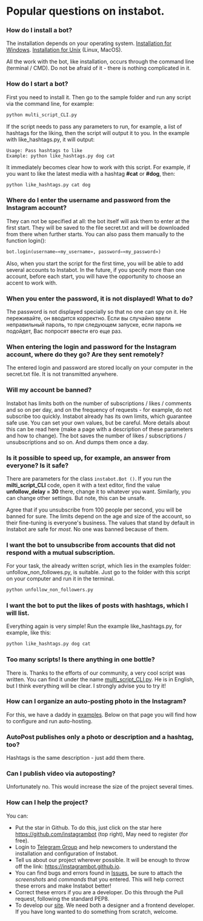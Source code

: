 # Popular questions on instabot.

### How do I install a bot?

The installation depends on your operating system. [Installation for Windows](/docs/en/Installation_on_Windows.md). [Installation for Unix](/docs/en/Installation_on_Unix.md) (Linux, MacOS).

All the work with the bot, like installation, occurs through the command line (terminal / CMD). Do not be afraid of it - there is nothing complicated in it.

### How do I start a bot?

First you need to install it. Then go to the sample folder and run any script via the command line, for example:
``` python
python multi_script_CLI.py
```

If the script needs to pass any parameters to run, for example, a list of hashtags for the liking, then the script will output it to you. In the example with like_hashtags.py, it will output:
```
Usage: Pass hashtags to like
Example: python like_hashtags.py dog cat
```

It immediately becomes clear how to work with this script. For example, if you want to like the latest media with a hashtag **#cat** or **#dog**, then:
``` python
python like_hashtags.py cat dog
```

### Where do I enter the username and password from the Instagram account?

They can not be specified at all: the bot itself will ask them to enter at the first start. They will be saved to the file secret.txt and will be downloaded from there when further starts. You can also pass them manually to the function login():
``` python
bot.login(username=«my_username», password=«my_password»)
```

Also, when you start the script for the first time, you will be able to add several accounts to Instabot. In the future, if you specify more than one account, before each start, you will have the opportunity to choose an accent to work with.

### When you enter the password, it is not displayed! What to do?

The password is not displayed specially so that no one can spy on it. Не переживайте, он вводится корректно. Если вы случайно ввели неправильный пароль, то при следующем запуске, если пароль не подойдет, Вас попросят ввести его еще раз. 

### When entering the login and password for the Instagram account, where do they go? Are they sent remotely?

The entered login and password are stored locally on your computer in the secret.txt file. It is not transmitted anywhere.

### Will my account be banned?

Instabot has limits both on the number of subscriptions / likes / comments and so on per day, and on the frequency of requests - for example, do not subscribe too quickly. Instabot already has its own limits, which guarantee safe use. You can set your own values, but be careful. More details about this can be read here (make a page with a description of these parameters and how to change). The bot saves the number of likes / subscriptions / unsubscriptions and so on. And dumps them once a day.

### Is it possible to speed up, for example, an answer from everyone? Is it safe?

There are parameters for the class `instabot.Bot ()`. If you run the __milti_script_CLI__ code, open it with a text editor, find the value __unfollow_delay = 30__ there, change it to whatever you want. Similarly, you can change other settings. But note, this can be unsafe.

Agree that if you unsubscribe from 100 people per second, you will be banned for sure. The limits depend on the age and size of the account, so their fine-tuning is everyone's business. The values that stand by default in Instabot are safe for _most_. No one was banned because of them.

### I want the bot to unsubscribe from accounts that did not respond with a mutual subscription.

For your task, the already written script, which lies in the examples folder: unfollow_non_followes.py, is suitable. Just go to the folder with this script on your computer and run it in the terminal.
``` python
python unfollow_non_followers.py
```

### I want the bot to put the likes of posts with hashtags, which I will list.

Everything again is very simple! Run the example like_hashtags.py, for example, like this:
``` python
python like_hashtags.py dog cat
```

### Too many scripts! Is there anything in one bottle?

There is. Thanks to the efforts of our community, a very cool script was written. You can find it under the name [multi_script_CLI.py](/examples/multi_script_CLI.py). He is in English, but I think everything will be clear. I strongly advise you to try it!

### How can I organize an auto-posting photo in the Instagram?

For this, we have a daddy in [examples](/examples/autopost). Below on that page you will find how to configure and run auto-hosting.

### AutoPost publishes only a photo or description and a hashtag, too?

Hashtags is the same description - just add them there.

### Can I publish video via autoposting?

Unfortunately no. This would increase the size of the project several times.

### How can I help the project?

You can:
* Put the star in Github. To do this, just click on the star here https://github.com/instagrambot (top right), May need to register (for free).
* Login to [Telegram Group](https://t.me/instabotproject) and help newcomers to understand the installation and configuration of Instabot. 
* Tell us about our project wherever possible. It will be enough to throw off the link: https://instagrambot.github.io.
* You can find bugs and errors found in [Issues](https://github.com/instagrambot/instabot/issues), be sure to attach the _screenshots_ and _commands_ that you entered. This will help correct these errors and make Instabot better!
* Correct these errors if you are a developer. Do this through the Pull request, following the standard PEP8.
* To develop our [site](https://github.com/instagrambot/instagrambot.github.io). We need both a designer and a frontend developer. If you have long wanted to do something from scratch, welcome.
